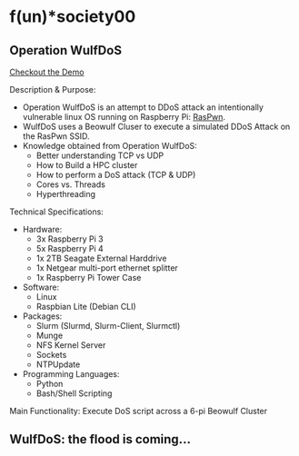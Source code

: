 # f(un)*society00
## Operation WulfDoS

[Checkout the Demo](https://www.youtube.com/watch?v=kQaJA66kncU&feature=youtu.be)

Description & Purpose:
  * Operation WulfDoS is an attempt to DDoS attack an intentionally vulnerable linux OS running on Raspberry Pi: [RasPwn](https://raspwn.org/index).
  * WulfDoS uses a Beowulf Cluser to execute a simulated DDoS Attack on the RasPwn SSID.
  * Knowledge obtained from Operation WulfDoS:
    - Better understanding TCP vs UDP
    - How to Build a HPC cluster
    - How to perform a DoS attack (TCP & UDP)
    - Cores vs. Threads
    - Hyperthreading

Technical Specifications:
  * Hardware:
    - 3x Raspberry Pi 3
    - 5x Raspberry Pi 4
    - 1x 2TB Seagate External Harddrive
    - 1x Netgear multi-port ethernet splitter
    - 1x Raspberry Pi Tower Case
  * Software:
    - Linux
    - Raspbian Lite (Debian CLI)
  * Packages:
    - Slurm (Slurmd, Slurm-Client, Slurmctl)
    - Munge
    - NFS Kernel Server
    - Sockets
    - NTPUpdate
  * Programming Languages:
    - Python 
    - Bash/Shell Scripting

Main Functionality: Execute DoS script across a 6-pi Beowulf Cluster

## WulfDoS: the flood is coming...